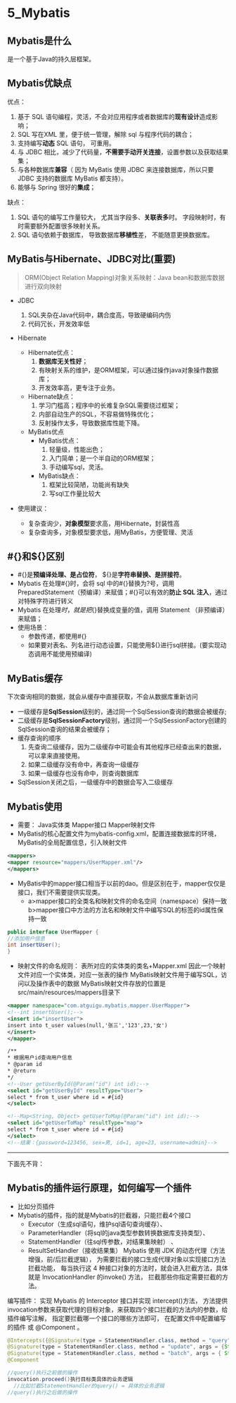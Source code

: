 # 5_Mybatis

## Mybatis是什么

是一个基于Java的持久层框架。

## Mybatis优缺点

优点：

1. 基于 SQL 语句编程，灵活，不会对应用程序或者数据库的**现有设计**造成影响；
2. SQL 写在XML 里，便于统一管理，解除 sql 与程序代码的耦合；
3. 支持编写**动态** SQL 语句， 可重用。
2. 与 JDBC 相比，减少了代码量，**不需要手动开关连接**，设置参数以及获取结果集；
3. 与各种数据库**兼容**（ 因为 MyBatis 使用 JDBC 来连接数据库，所以只要JDBC 支持的数据库 MyBatis 都支持）。
4. 能够与 Spring 很好的**集成**；

缺点：

1. SQL 语句的编写工作量较大， 尤其当字段多、**关联表多**时。 字段映射时，有时需要额外配置很多映射关系。
2. SQL 语句依赖于数据库， 导致数据库**移植性**差， 不能随意更换数据库。

## MyBatis与Hibernate、JDBC对比(重要)

> ORM(Object Relation Mapping)对象关系映射：Java bean和数据库数据进行双向映射

- JDBC

    1. SQL夹杂在Java代码中，耦合度高，导致硬编码内伤
    2. 代码冗长，开发效率低
- Hibernate

    - Hibernate优点：
        1. **数据库无关性好**；
        2. 有映射关系的维护，是ORM框架，可以通过操作java对象操作数据库；
        3. 开发效率高，更专注于业务。
    - Hibernate缺点：
        1. 学习门槛高；程序中的长难复杂SQL需要绕过框架；
        2. 内部自动生产的SQL，不容易做特殊优化；
        3. 反射操作太多，导致数据库性能下降。
    - MyBatis优点
        - MyBatis优点：
            1. 轻量级，性能出色；
            2. 入门简单；是一个半自动的ORM框架；
            3. 手动编写sql，灵活。
        - MyBatis缺点：
            1. 框架比较简陋，功能尚有缺失
            2. 写sql工作量比较大
- 使用建议：
    - 复杂查询少，**对象模型**要求高，用Hibernate，封装性高
    - 复杂查询多，对象模型要求低，用MyBatis，方便管理、灵活

## #{}和${}区别

- \#{}是**预编译处理、是占位符**， ${}是**字符串替换、是拼接符**。
- Mybatis 在处理#{}时，会将 sql 中的#{}替换为?号，调用 PreparedStatement（预编译）来赋值；#{}可以有效的**防止 SQL 注入**，通过对特殊字符进行转义
- Mybatis 在处理${}时， 就是把${}替换成变量的值，调用 Statement （非预编译）来赋值；
- 使用场景：
    - 参数传递，都使用#{}
    - 如果要对表名、列名进行动态设置，只能使用${}进行sql拼接。(要实现动态调用不能使用预编译)

## MyBatis缓存

下次查询相同的数据，就会从缓存中直接获取，不会从数据库重新访问

- 一级缓存是**SqlSession**级别的，通过同一个SqlSession查询的数据会被缓存;
- 二级缓存是**SqlSessionFactory**级别，通过同一个SqlSessionFactory创建的SqlSession查询的结果会被缓存；
- 缓存查询的顺序
    1. 先查询二级缓存，因为二级缓存中可能会有其他程序已经查出来的数据，可以拿来直接使用。
    2. 如果二级缓存没有命中，再查询一级缓存
    3. 如果一级缓存也没有命中，则查询数据库
- SqlSession关闭之后，一级缓存中的数据会写入二级缓存

## Mybatis使用

- 需要： Java实体类 Mapper接口 Mapper映射文件
- MyBatis的核心配置文件为mybatis-config.xml，配置连接数据库的环境，MyBatis的全局配置信息，引入映射文件

```xml
<mappers>
<mapper resource="mappers/UserMapper.xml"/>
</mappers>
```

- MyBatis中的mapper接口相当于以前的dao。但是区别在于，mapper仅仅是接口，我们不需要提供实现类。
    - a>mapper接口的全类名和映射文件的命名空间（namespace）保持一致 b>mapper接口中方法的方法名和映射文件中编写SQL的标签的id属性保持一致

```java
public interface UserMapper {
//添加用户信息
int insertUser();
}
```

- 映射文件的命名规则： 表所对应的实体类的类名+Mapper.xml 因此一个映射文件对应一个实体类，对应一张表的操作 MyBatis映射文件用于编写SQL，访问以及操作表中的数据
  MyBatis映射文件存放的位置是src/main/resources/mappers目录下

```xml
<mapper namespace="com.atguigu.mybatis.mapper.UserMapper">
<!--int insertUser();-->
<insert id="insertUser">
insert into t_user values(null,'张三','123',23,'女')
</insert>
</mapper>
```

````xml
/**
* 根据用户id查询用户信息
* @param id
* @return
*/
<!--User getUserById(@Param("id") int id);-->
<select id="getUserById" resultType="User">
select * from t_user where id = #{id}
</select>

<!--Map<String, Object> getUserToMap(@Param("id") int id);-->
<select id="getUserToMap" resultType="map">
select * from t_user where id = #{id}
</select>
<!--结果：{password=123456, sex=男, id=1, age=23, username=admin}-->
````

---

下面先不背：

## Mybatis的插件运行原理，如何编写一个插件

- 比如分页插件
- Mybatis的插件，指的就是Mybatis的拦截器，只能拦截4个接口
    - Executor（生成sql语句，维护sql语句查询缓存）、
    - ParameterHandler（将sql的java类型参数转换数据库支持类型）、
    - StatementHandler（往sql传参数，对结果集映射） 、
    - ResultSetHandler（接收结果集） Mybatis 使用 JDK 的动态代理（方法增强，前/后拦截逻辑）， 为需要拦截的接口生成代理对象以实现接口方法拦截功能， 每当执行这 4
      种接口对象的方法时，就会进入拦截方法，具体就是 InvocationHandler 的invoke() 方法， 拦截那些你指定需要拦截的方法。

编写插件： 实现 Mybatis 的 Interceptor 接口并实现 intercept()方法， 方法提供invocation参数来获取代理的目标对象，来获取四个接口拦截的方法内的参数，给插件编写注解，
指定要拦截哪一个接口的哪些方法即可， 在配置文件中配置编写的插件 或 @Component 。

```java
@Intercepts({@Signature(type = StatementHandler.class, method = "query", args = {Statement.class, ResultHandler.class}),
@Signature(type = StatementHandler.class, method = "update", args = {Statement.class}),
@Signature(type = StatementHandler.class, method = "batch", args = { Statement.class })}),
@Component 

//query()执行之前做的操作
invocation.proceed()执行目标类具体的业务逻辑
  //比如拦截StatementHandler的query() = 具体的业务逻辑
//query()执行之后做的操作
```

##  
